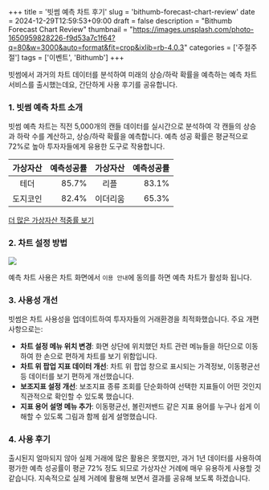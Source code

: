 +++
title = '빗썸 예측 차트 후기'
slug = 'bithumb-forecast-chart-review'
date = 2024-12-29T12:59:53+09:00
draft = false
description = "Bithumb Forecast Chart Review"
thumbnail = "https://images.unsplash.com/photo-1650959828226-f9d53a7c1f64?q=80&w=3000&auto=format&fit=crop&ixlib=rb-4.0.3"
categories = ['주절주절']
tags = ['이벤트', 'Bithumb']
+++

빗썸에서 과거의 차트 데이터를 분석하여 미래의 상승/하락 확률을 예측하는 예측 차트 서비스를 출시했는데요, 간단하게 사용 후기를 공유합니다.

### 1. **빗썸 예측 차트 소개**

빗썸 예측 차트는 직전 5,000개의 캔들 데이터를 실시간으로 분석하여 각 캔들의 상승과 하락 수를 계산하고, 상승/하락 확률을 예측합니다. 예측 성공 확률은 평균적으로 72%로 높아 투자자들에게 유용한 도구로 작용합니다.

|가상자산|예측성공률|가상자산|예측성공률|
|:---:|---:|:---:|---:|
|테더|85.7%|리플|83.1%|
|도지코인|82.4%|이더리움|65.3%|

[더 많은 가상자산 적중률 보기](https://www.bithumb.com/customer_support/info_guide/others/7350)

### 2. **차트 설정 방법**

![](https://feed-content.bithumb.com/cms/a116c2fb-8269-42f9-9beb-5289ea081176.jpg)

예측 차트 사용은 차트 화면에서 `이용 안내`에 동의를 하면 예측 차트가 활성화 됩니다.


### 3. **사용성 개선**

빗썸은 차트 사용성을 업데이트하여 투자자들의 거래환경을 최적화했습니다. 주요 개편사항으로는:

- **차트 설정 메뉴 위치 변경**: 화면 상단에 위치했던 차트 관련 메뉴들을 하단으로 이동하여 한 손으로 편하게 차트를 보기 위함입니다.
- **차트 위 팝업 지표 데이터 개선**: 차트 위 팝업 창으로 표시되는 가격정보, 이동평균선 등 데이터를 보기 편하게 개선했습니다.
- **보조지표 설정 개선**: 보조지표 종류 조회를 단순화하여 선택한 지표들이 어떤 것인지 직관적으로 확인할 수 있도록 했습니다.
- **지표 용어 설명 메뉴 추가**: 이동평균선, 볼린저밴드 같은 지표 용어를 누구나 쉽게 이해할 수 있도록 그림과 함께 쉽게 설명했습니다.

### 4. **사용 후기**

출시된지 얼마되지 않아 실제 거래에 많은 활용은 못했지만, 과거 1년 데이터를 사용하여 평가한 예측 성공률이 평균 72% 정도 되므로 가상자산 거례에 매우 유용하게 사용할 것 같습니다.
지속적으로 실제 거례에 활용해 보면서 결과를 공유해 보도록 하겠습니다.
